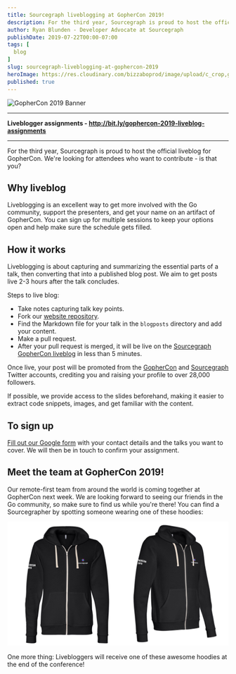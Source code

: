 ```yaml
---
title: Sourcegraph liveblogging at GopherCon 2019!
description: For the third year, Sourcegraph is proud to host the official liveblog for GopherCon and we're looking for attendees who want to contribute. Is that you?
author: Ryan Blunden - Developer Advocate at Sourcegraph
publishDate: 2019-07-22T00:00-07:00
tags: [
  blog
]
slug: sourcegraph-liveblogging-at-gophercon-2019
heroImage: https://res.cloudinary.com/bizzaboprod/image/upload/c_crop,g_custom,f_auto/v1546982777/uj2i17bmkcyfuvxakuem.png
published: true
---
```


<p class="text-center"><img alt="GopherCon 2019 Banner" src="https://res.cloudinary.com/bizzaboprod/image/upload/w_740,c_fit,fl_any_format,q_auto:best/mjkpm9uwwnknzs4u7b6s.png" class="h5"></p>

---

<p class="text-center"><strong>Liveblogger assignments - <a href="http://bit.ly/gophercon-2019-liveblog-assignments">http://bit.ly/gophercon-2019-liveblog-assignments</a></strong></p>

---

<!-- Add back once the blog post list page uses the `description` frontmatter field value.
Sourcegraph is the standard developer platform for code search and navigation at many of the largest and most exacting technology companies. With Sourcegraph, every company has access to the same kind of tools that Google and Facebook developers use every day.
 -->

For the third year, Sourcegraph is proud to host the official liveblog for GopherCon. We're looking for attendees who want to contribute - is that you?

## Why liveblog

Liveblogging is an excellent way to get more involved with the Go community, support the presenters, and get your name on an artifact of GopherCon. You can sign up for multiple sessions to keep your options open and help make sure the schedule gets filled.

## How it works

Liveblogging is about capturing and summarizing the essential parts of a talk, then converting that into a published blog post. We aim to get posts live 2-3 hours after the talk concludes.

Steps to live blog:

- Take notes capturing talk key points.
- Fork our [website repository](https://github.com/sourcegraph/about).
- Find the Markdown file for your talk in the `blogposts` directory and add your content.
- Make a pull request.
- After your pull request is merged, it will be live on the [Sourcegraph GopherCon liveblog](/go) in less than 5 minutes.

Once live, your post will be promoted from the [GopherCon](https://twitter.com/gophercon) and [Sourcegraph](https://twitter.com/srcgraph) Twitter accounts, crediting you and raising your profile to over 28,000 followers.

If possible, we provide access to the slides beforehand, making it easier to extract code snippets, images, and get familiar with the content.

## To sign up

[Fill out our Google form](http://bit.ly/gophercon-liveblog-signup-2019) with your contact details and the talks you want to cover. We will then be in touch to confirm your assignment.

## Meet the team at GopherCon 2019!

Our remote-first team from around the world is coming together at GopherCon next week. We are looking forward to seeing our friends in the Go community, so make sure to find us while you're there! You can find a Sourcegrapher by spotting someone wearing one of these hoodies:

![Sourcegraph GopherCon hoodie](images/3.6-gophercon-hoodie.jpg "Sourcegraph GopherCon hoodie")

One more thing: Livebloggers will receive one of these awesome hoodies at the end of the conference!
